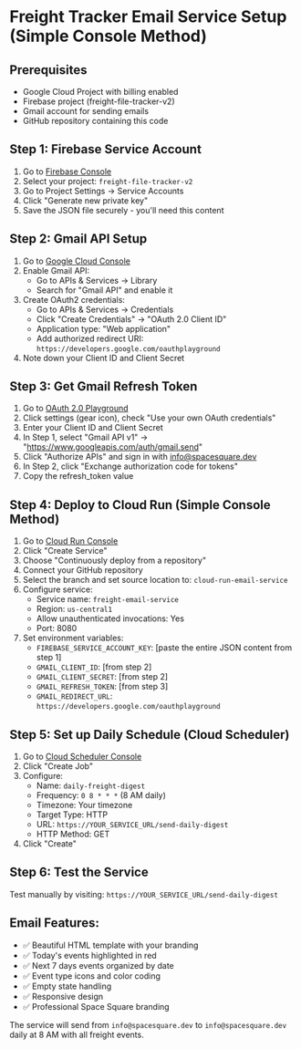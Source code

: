 # Freight Tracker Email Service Setup (Simple Console Method)

## Prerequisites
- Google Cloud Project with billing enabled
- Firebase project (freight-file-tracker-v2)
- Gmail account for sending emails
- GitHub repository containing this code

## Step 1: Firebase Service Account

1. Go to [Firebase Console](https://console.firebase.google.com/)
2. Select your project: `freight-file-tracker-v2`
3. Go to Project Settings → Service Accounts
4. Click "Generate new private key"
5. Save the JSON file securely - you'll need this content

## Step 2: Gmail API Setup

1. Go to [Google Cloud Console](https://console.cloud.google.com/)
2. Enable Gmail API:
   - Go to APIs & Services → Library
   - Search for "Gmail API" and enable it
3. Create OAuth2 credentials:
   - Go to APIs & Services → Credentials
   - Click "Create Credentials" → "OAuth 2.0 Client ID"
   - Application type: "Web application"
   - Add authorized redirect URI: `https://developers.google.com/oauthplayground`
4. Note down your Client ID and Client Secret

## Step 3: Get Gmail Refresh Token

1. Go to [OAuth 2.0 Playground](https://developers.google.com/oauthplayground/)
2. Click settings (gear icon), check "Use your own OAuth credentials"
3. Enter your Client ID and Client Secret
4. In Step 1, select "Gmail API v1" → "https://www.googleapis.com/auth/gmail.send"
5. Click "Authorize APIs" and sign in with info@spacesquare.dev
6. In Step 2, click "Exchange authorization code for tokens"
7. Copy the refresh_token value

## Step 4: Deploy to Cloud Run (Simple Console Method)

1. Go to [Cloud Run Console](https://console.cloud.google.com/run)
2. Click "Create Service"
3. Choose "Continuously deploy from a repository"
4. Connect your GitHub repository
5. Select the branch and set source location to: `cloud-run-email-service`
6. Configure service:
   - Service name: `freight-email-service`
   - Region: `us-central1`
   - Allow unauthenticated invocations: Yes
   - Port: 8080
7. Set environment variables:
   - `FIREBASE_SERVICE_ACCOUNT_KEY`: [paste the entire JSON content from step 1]
   - `GMAIL_CLIENT_ID`: [from step 2]
   - `GMAIL_CLIENT_SECRET`: [from step 2]
   - `GMAIL_REFRESH_TOKEN`: [from step 3]
   - `GMAIL_REDIRECT_URL`: `https://developers.google.com/oauthplayground`

## Step 5: Set up Daily Schedule (Cloud Scheduler)

1. Go to [Cloud Scheduler Console](https://console.cloud.google.com/cloudscheduler)
2. Click "Create Job"
3. Configure:
   - Name: `daily-freight-digest`
   - Frequency: `0 8 * * *` (8 AM daily)
   - Timezone: Your timezone
   - Target Type: HTTP
   - URL: `https://YOUR_SERVICE_URL/send-daily-digest`
   - HTTP Method: GET
4. Click "Create"

## Step 6: Test the Service

Test manually by visiting: `https://YOUR_SERVICE_URL/send-daily-digest`

## Email Features:
- ✅ Beautiful HTML template with your branding
- ✅ Today's events highlighted in red
- ✅ Next 7 days events organized by date
- ✅ Event type icons and color coding
- ✅ Empty state handling
- ✅ Responsive design
- ✅ Professional Space Square branding

The service will send from `info@spacesquare.dev` to `info@spacesquare.dev` daily at 8 AM with all freight events.